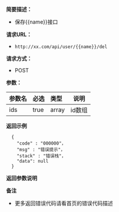 
    
**简要描述：** 

- 保存{{name}}接口

**请求URL：** 
- ` http://xx.com/api/user/{{name}}/del `
  
**请求方式：**
- POST 

**参数：** 

|参数名|必选|类型|说明|
|:----    |:---|:----- |-----   |
| ids |true  |array | id数组 |

 **返回示例**

``` 
  {
    "code" : "000000"，
    "msg" : "错误提示"，
    "stack" : "错误栈"，
    "data": null
  }
```

 **返回参数说明** 



 **备注** 

- 更多返回错误代码请看首页的错误代码描述


